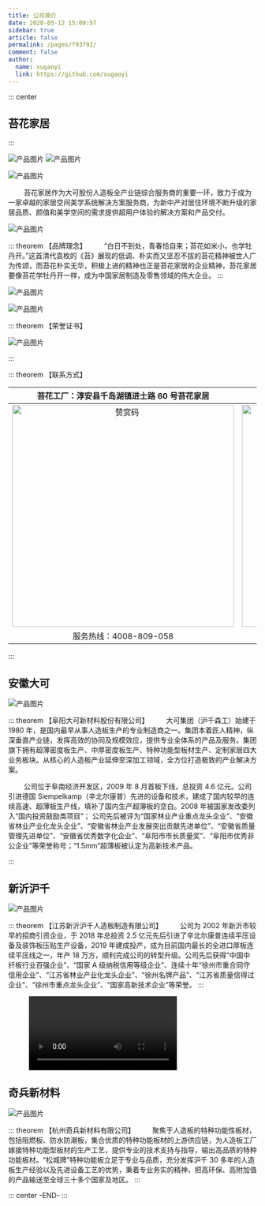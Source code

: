 ```yaml
---
title: 公司简介
date: 2020-05-12 15:09:57
sidebar: true
article: false
permalink: /pages/f93792/
comment: false
author: 
  name: xugaoyi
  link: https://github.com/xugaoyi
---
```


::: center

## 苔花家居

:::

![产品图片](/img/taihua/12.jpg)
![产品图片](/img/taihua/13.jpg)

![产品图片](/img/taihua/14.jpg)

&nbsp;&nbsp;&nbsp;&nbsp;&nbsp;&nbsp;&nbsp;&nbsp;苔花家居作为大可股份人造板全产业链综合服务商的重要一环，致力于成为一家卓越的家居空间美学系统解决方案服务商，为新中产对居住环境不断升级的家居品质、颜值和美学空间的需求提供超用户体验的解决方案和产品交付。

![产品图片](/img/taihua/15.jpg)

::: theorem 【品牌理念】
&nbsp;&nbsp;&nbsp;&nbsp;&nbsp;&nbsp;&nbsp;&nbsp;“白日不到处，青春恰自来；苔花如米小，也学牡丹开。”这首清代袁枚的《苔》展现的低调、朴实而又坚忍不拔的苔花精神被世人广为传颂，而苔花朴实无华，积极上进的精神也正是苔花家居的企业精神，苔花家居要像苔花学牡丹开一样，成为中国家居制造及零售领域的伟大企业。
:::

![产品图片](/img/taihua/16.jpg)

![产品图片](/img/taihua/17.jpg)

::: theorem 【荣誉证书】

![产品图片](/img/taihua/8.jpg)

:::

::: theorem 【联系方式】

|            苔花工厂：淳安县千岛湖镇进士路 60 号苔花家居            |              运营中心：杭州市滨江区招商信雅达国际 2 幢 41 楼              |
| :----------------------------------------------------------------: | :-----------------------------------------------------------------------: |
| <img :src="$withBase('/news/news024.jpg')" alt="赞赏码" width=450> | <img :src="$withBase('/news/news025.jpg')" alt="Wechat QRcode" width=450> |
|                       服务热线：4008-809-058                       |                          服务热线:0571-86601968                           |

:::

## 安徽大可

![产品图片](/img/taihua/9.jpg)

::: theorem 【阜阳大可新材料股份有限公司】
&nbsp;&nbsp;&nbsp;&nbsp;&nbsp;&nbsp;&nbsp;&nbsp;大可集团（沪千森工）始建于 1980 年，是国内最早从事人造板生产的专业制造商之一。集团本着匠人精神，纵深垂直产业链，发挥高效的协同及规模效应，提供专业全体系的产品及服务。集团旗下拥有超薄密度板生产、中厚密度板生产、特种功能型板材生产、定制家居四大业务板块。从核心的人造板产业延伸至深加工领域，全方位打造极致的产业解决方案。

&nbsp;&nbsp;&nbsp;&nbsp;&nbsp;&nbsp;&nbsp;&nbsp;公司位于阜南经济开发区，2009 年 8 月首板下线，总投资 4.6 亿元。公司引进德国 Siempelkamp（辛北尔康普）先进的设备和技术，建成了国内较早的连续高速、超薄板生产线，填补了国内生产超簿板的空白。2008 年被国家发改委列入“国内投资鼓励类项目”； 公司先后被评为“国家林业产业重点龙头企业”、“安徽省林业产业化龙头企业”、“安徽省林业产业发展突出贡献先进单位”、“安徽省质量管理先进单位”、“安徽省优秀数字化企业”、“阜阳市市长质量奖”、“阜阳市优秀非公企业”等荣誉称号；“1.5mm”超薄板被认定为高新技术产品。

:::

## 新沂沪千

![产品图片](/img/taihua/10.jpg)

::: theorem 【江苏新沂沪千人造板制造有限公司】
&nbsp;&nbsp;&nbsp;&nbsp;&nbsp;&nbsp;&nbsp;&nbsp;公司为 2002 年新沂市较早的招商引资企业，于 2018 年总投资 2.5 亿元先后引进了辛北尔康普连续平压设备及装饰板压贴生产设备，2019 年建成投产，成为目前国内最长的全进口厚板连续平压线之一，年产 18 万方，顺利完成公司的转型升级。公司先后获得“中国中纤板行业百强企业”、“国家 A 级纳税信用等级企业”、连续十年“徐州市重合同守信用企业”、“江苏省林业产业化龙头企业”、“徐州名牌产品”、“江苏省质量信得过企业”、“徐州市重点龙头企业”、“国家高新技术企业”等荣誉。
:::

<video style="margin-left:42px;" src="https://www.dakecn.com/upload/video/202108/1628822386550977.mp4" controls="controls"></video>

## 奇兵新材料

![产品图片](/img/taihua/11.jpg)

::: theorem 【杭州奇兵新材料有限公司】
&nbsp;&nbsp;&nbsp;&nbsp;&nbsp;&nbsp;&nbsp;&nbsp;聚焦于人造板的特种功能性板材，包括阻燃板、防水防潮板，集合优质的特种功能板材的上游供应链，为人造板工厂嫁接特种功能型板材的生产工艺，提供专业的技术支持与指导，输出高品质的特种功能板材。“松城牌”特种功能板立足于专业与品质，充分发挥沪千 30 多年的人造板生产经验以及先进设备工艺的优势，秉着专业务实的精神，把高环保、高附加值的产品输送至全球三十多个国家及地区。
:::

::: center
-END-
:::
